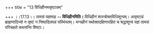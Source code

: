 +++
title = "13 विधिहीनमसृष्टान्नम्"

+++
।।17.13।। तामसं यज्ञमाह **-- विधिहीनमिति।** विधिहीनं
शास्त्रोक्तविधिशून्यम्। असृष्टान्नं ब्राह्मणादिभ्यो न सृष्टं न
निष्पादितमन्नं यस्मिंस्तम्। मन्त्रहीनं यथोक्तदक्षिणारहितं च
श्रद्धाशून्यं यज्ञं तामसं परिचक्षते कथयन्ति शिष्टाः।

